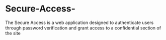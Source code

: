 # Secure-Access-
The Secure Access is a web application designed to authenticate users through password verification and grant access to a confidential section of the site

